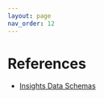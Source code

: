 ```yaml
---
layout: page
nav_order: 12
---
```

# References
- [Insights Data Schemas](https://redhatinsights.github.io/insights-data-schemas/)
